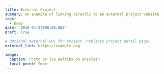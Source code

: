 ```yaml
---
title: External Project
summary: An example of linking directly to an external project website using `external_link`.
tags:
  - Demo
date: "2016-04-27T00:00:00Z"
draft: True

# Optional external URL for project (replaces project detail page).
external_link: https://example.org

image:
  caption: Photo by Toa Heftiba on Unsplash
  focal_point: Smart
---
```


